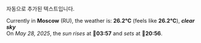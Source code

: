 
자동으로 추가된 텍스트입니다.

<!--START_SECTION:weather:moscow-->
Currently in **Moscow** (RU), the weather is: **26.2°C** (feels like **26.2°C**), ***clear sky***<br/>
On *May 28, 2025*, the *sun rises* at 🌅**03:57** and *sets* at 🌇**20:56**.
<!--END_SECTION:weather-->
